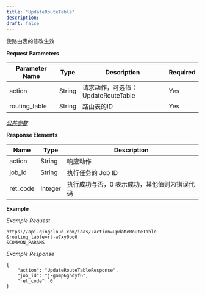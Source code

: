 ```yaml
---
title: "UpdateRouteTable"
description: 
draft: false
---
```




使路由表的修改生效

**Request Parameters**

| Parameter Name | Type | Description | Required |
| --- | --- | --- | --- |
| action | String | 请求动作，可选值：UpdateRouteTable | Yes |
| routing_table | String | 路由表的ID | Yes |

[_公共参数_](../../../parameters)

**Response Elements**

| Name | Type | Description |
| --- | --- | --- |
| action | String | 响应动作 |
| job_id | String | 执行任务的 Job ID |
| ret_code | Integer | 执行成功与否，0 表示成功，其他值则为错误代码 |

**Example**

_Example Request_

```
https://api.qingcloud.com/iaas/?action=UpdateRouteTable
&routing_table=rt-w7xy0bq0
&COMMON_PARAMS
```
_Example Response_

```
{
	"action": "UpdateRouteTableResponse",
	"job_id": "j-gomp6gndyf6",
	"ret_code": 0
}
```

